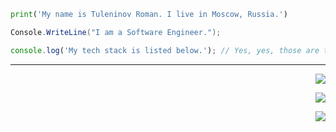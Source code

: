 ```Python
print('My name is Tuleninov Roman. I live in Moscow, Russia.') 
```
```c#
Console.WriteLine("I am a Software Engineer.");
```
```JavaScript
console.log('My tech stack is listed below.'); // Yes, yes, those are the square pictures.
```

---
<p align="right">
  <a href="https://skillicons.dev">
    <img src="https://skillicons.dev/icons?i=cs,dotnet,py,mysql,postgres,redis,mongodb" />
  </a>
</p>
<p align="right">
  <a href="https://skillicons.dev">
    <img src="https://skillicons.dev/icons?i=docker,kubernetes,nginx,kafka,rabbitmq,git,github" />
  </a>
</p>
<p align="right">
  <a href="https://skillicons.dev">
    <img src="https://skillicons.dev/icons?i=js,ts,react,html,css,sass,less" />
  </a>
</p>

